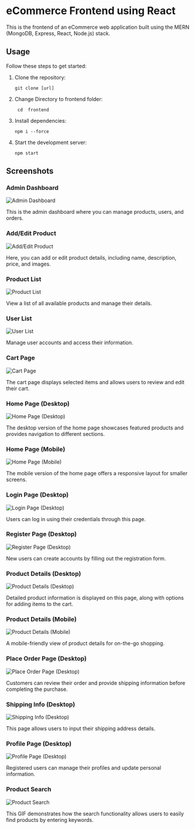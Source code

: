 

# eCommerce Frontend using React

This is the frontend of an eCommerce web application built using the MERN (MongoDB, Express, React, Node.js) stack.

## Usage

Follow these steps to get started:

1. Clone the repository:
   ```
   git clone [url]
   ```
2. Change Directory to frontend folder:
   ```
    cd  frontend
   ```
3. Install dependencies:
   ```
   npm i --force
   ```

3. Start the development server:
   ```
   npm start
   ```

## Screenshots

### Admin Dashboard

![Admin Dashboard](images/admin-Dashboard-mobile.png)

This is the admin dashboard where you can manage products, users, and orders.

### Add/Edit Product

![Add/Edit Product](images/admin-add-edit-product-desktop.png)

Here, you can add or edit product details, including name, description, price, and images.

### Product List

![Product List](images/admin-ProductList-desktop.png)

View a list of all available products and manage their details.

### User List

![User List](images/admin-UserListPage-desktop.png)

Manage user accounts and access their information.

### Cart Page

![Cart Page](images/CartPage-desktop.png)

The cart page displays selected items and allows users to review and edit their cart.

### Home Page (Desktop)

![Home Page (Desktop)](images/HomePage-desktop.png)

The desktop version of the home page showcases featured products and provides navigation to different sections.

### Home Page (Mobile)

![Home Page (Mobile)](images/HomePage-mobile.png)

The mobile version of the home page offers a responsive layout for smaller screens.

### Login Page (Desktop)

![Login Page (Desktop)](images/Login-Desktop.png)

Users can log in using their credentials through this page.

### Register Page (Desktop)

![Register Page (Desktop)](images/Register-desktop.png)

New users can create accounts by filling out the registration form.

### Product Details (Desktop)

![Product Details (Desktop)](images/ProductDetails-desktop.png)

Detailed product information is displayed on this page, along with options for adding items to the cart.

### Product Details (Mobile)

![Product Details (Mobile)](images/ProductDetails-mobile.png)

A mobile-friendly view of product details for on-the-go shopping.

### Place Order Page (Desktop)

![Place Order Page (Desktop)](images/PlaceOrderPage-desktop.png)

Customers can review their order and provide shipping information before completing the purchase.

### Shipping Info (Desktop)

![Shipping Info (Desktop)](images/ShippingInfo-dektop.png)

This page allows users to input their shipping address details.

### Profile Page (Desktop)

![Profile Page (Desktop)](images/ProflePgae-dektop.png)

Registered users can manage their profiles and update personal information.
### Product Search

![Product Search](images/search.gif)

This GIF demonstrates how the search functionality allows users to easily find products by entering keywords.